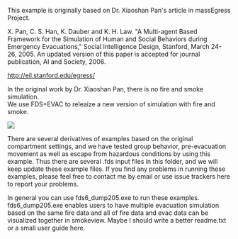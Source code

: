 This example is originally based on Dr. Xiaoshan Pan's article in massEgress Project.  

X. Pan, C. S. Han, K. Dauber and K. H. Law. "A Multi-agent Based Framework for the Simulation of Human and Social Behaviors during Emergency Evacuations,"  Social Intelligence Design, Stanford, March 24-26, 2005. An updated version of this paper is accepted for journal publication, AI and Society, 2006.  

http://eil.stanford.edu/egress/

In the original work by Dr. Xiaoshan Pan, there is no fire and smoke simulation.  
We use FDS+EVAC to releaize a new version of simulation with fire and smoke.  

![](https://github.com/godisreal/test-group-dynamics/blob/master/img/Ex2018Test-SmokeFED_0036.png)

There are several derivatives of examples based on the original compartment settings, and we have tested group behavior, pre-evacuation movement as well as escape from hazardous conditions by using this example.  Thus there are several .fds input files in this folder, and we will keep update these example files.  If you find any problems in running these examples, please feel free to contact me by email or use issue trackers here to report your problems.  

In general you can use fds6_dump205.exe to run these examples.  fds6_dump205.exe enables users to have multiple evacuation simulation based on the same fire data and all of fire data and evac data can be visualized together in smokeview.  Maybe I should write a better readme.txt or a small user guide here.  


